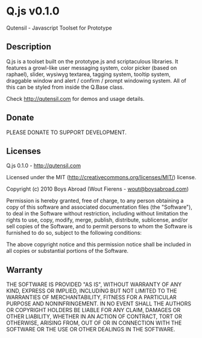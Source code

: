 # Q.js v0.1.0

Qutensil - Javascript Toolset for Prototype

## Description

Q.js is a toolset built on the prototype.js and scriptaculous libraries.
It features a growl-like user messaging system, color picker (based on raphael),
slider, wysiwyg textarea, tagging system, tooltip system, draggable window and 
alert / confirm / prompt windowing system. All of this can be styled from
inside the Q.Base class.

Check http://qutensil.com for demos and usage details.

## Donate

PLEASE DONATE TO SUPPORT DEVELOPMENT.

## Licenses

Q.js 0.1.0 - http://qutensil.com

Licensed under the MIT (http://creativecommons.org/licenses/MIT/) license.

Copyright (c) 2010 Boys Abroad (Wout Fierens - wout@boysabroad.com)

Permission is hereby granted, free of charge, to any person obtaining a copy
of this software and associated documentation files (the "Software"), to deal
in the Software without restriction, including without limitation the rights
to use, copy, modify, merge, publish, distribute, sublicense, and/or sell
copies of the Software, and to permit persons to whom the Software is
furnished to do so, subject to the following conditions:

The above copyright notice and this permission notice shall be included in
all copies or substantial portions of the Software.

## Warranty

THE SOFTWARE IS PROVIDED "AS IS", WITHOUT WARRANTY OF ANY KIND, EXPRESS OR
IMPLIED, INCLUDING BUT NOT LIMITED TO THE WARRANTIES OF MERCHANTABILITY,
FITNESS FOR A PARTICULAR PURPOSE AND NONINFRINGEMENT. IN NO EVENT SHALL THE
AUTHORS OR COPYRIGHT HOLDERS BE LIABLE FOR ANY CLAIM, DAMAGES OR OTHER
LIABILITY, WHETHER IN AN ACTION OF CONTRACT, TORT OR OTHERWISE, ARISING FROM,
OUT OF OR IN CONNECTION WITH THE SOFTWARE OR THE USE OR OTHER DEALINGS IN
THE SOFTWARE.
